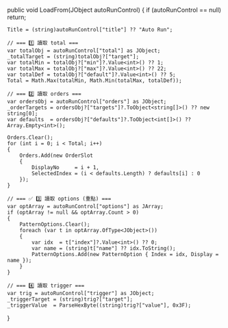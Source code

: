 public void LoadFrom(JObject autoRunControl)
{
    if (autoRunControl == null) return;

    Title = (string)autoRunControl["title"] ?? "Auto Run";

    // === 1️⃣ 讀取 total ===
    var totalObj = autoRunControl["total"] as JObject;
    _totalTarget = (string)totalObj?["target"];
    var totalMin = totalObj?["min"]?.Value<int>() ?? 1;
    var totalMax = totalObj?["max"]?.Value<int>() ?? 22;
    var totalDef = totalObj?["default"]?.Value<int>() ?? 5;
    Total = Math.Max(totalMin, Math.Min(totalMax, totalDef));

    // === 2️⃣ 讀取 orders ===
    var ordersObj = autoRunControl["orders"] as JObject;
    _orderTargets = ordersObj?["targets"]?.ToObject<string[]>() ?? new string[0];
    var defaults  = ordersObj?["defaults"]?.ToObject<int[]>() ?? Array.Empty<int>();

    Orders.Clear();
    for (int i = 0; i < Total; i++)
    {
        Orders.Add(new OrderSlot
        {
            DisplayNo     = i + 1,
            SelectedIndex = (i < defaults.Length) ? defaults[i] : 0
        });
    }

    // === ✅ 3️⃣ 讀取 options (重點) ===
    var optArray = autoRunControl["options"] as JArray;
    if (optArray != null && optArray.Count > 0)
    {
        PatternOptions.Clear();
        foreach (var t in optArray.OfType<JObject>())
        {
            var idx  = t["index"]?.Value<int>() ?? 0;
            var name = (string)t["name"] ?? idx.ToString();
            PatternOptions.Add(new PatternOption { Index = idx, Display = name });
        }
    }

    // === 4️⃣ 讀取 trigger ===
    var trig = autoRunControl["trigger"] as JObject;
    _triggerTarget = (string)trig?["target"];
    _triggerValue  = ParseHexByte((string)trig?["value"], 0x3F);
}
